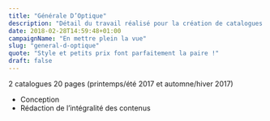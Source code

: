 ```yaml
---
title: "Générale D’Optique"
description: "Détail du travail réalisé pour la création de catalogues saisonniers pour Générale D’Optique"
date: 2018-02-28T14:59:48+01:00
campaignName: "En mettre plein la vue"
slug: "general-d-optique"
quote: "Style et petits prix font parfaitement la paire !"
draft: false
---
```


2 catalogues 20 pages (printemps/été 2017 et automne/hiver 2017)

- Conception
- Rédaction de l’intégralité des contenus

